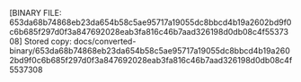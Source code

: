 [BINARY FILE: 653da68b74868eb23da654b58c5ae95717a19055dc8bbcd4b19a2602bd9f0c6b685f297d0f3a847692028eab3fa816c46b7aad326198d0db08c4f5537308]
Stored copy: docs/converted-binary/653da68b74868eb23da654b58c5ae95717a19055dc8bbcd4b19a2602bd9f0c6b685f297d0f3a847692028eab3fa816c46b7aad326198d0db08c4f5537308
